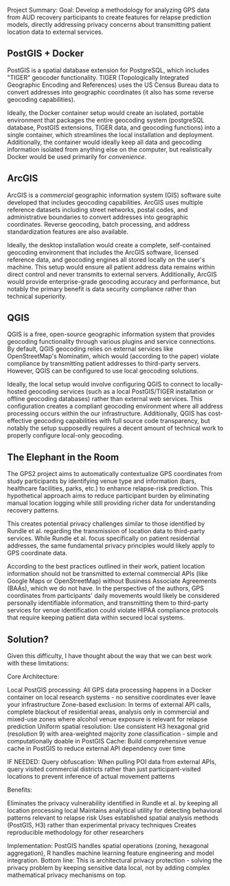 Project Summary:
Goal: Develop a methodology for analyzing GPS data from AUD recovery participants to create features for relapse prediction models, directly addressing privacy concerns about transmitting patient location data to external services.

## PostGIS + Docker

PostGIS is a spatial database extension for PostgreSQL, which includes "TIGER" geocoder functionality. TIGER (Topologically Integrated Geographic Encoding and References) uses the US Census Bureau data to convert addresses into geographic coordinates (it also has some reverse geocoding capabilities). 

Ideally, the Docker container setup would create an isolated, portable environment that packages the entire geocoding system (postgreSQL database, PostGIS extensions, TIGER data, and geocoding functions) into a single container, which streamlines the local installation and deployment. Additionally, the container would ideally keep all data and geocoding information isolated from anything else on the computer, but realistically Docker would be used primarily for *convenience*.

## ArcGIS

ArcGIS is a *commercial* geographic information system (GIS) software suite developed that includes geocoding capabilities. ArcGIS uses multiple reference datasets including street networks, postal codes, and administrative boundaries to convert addresses into geographic coordinates. Reverse geocoding, batch processing, and address standardization features are also available.

Ideally, the desktop installation would create a complete, self-contained geocoding environment that includes the ArcGIS software, licensed reference data, and geocoding engines all stored locally on the user's machine. This setup would ensure all patient address data remains within direct control and never transmits to external servers. Additionally, ArcGIS would provide enterprise-grade geocoding accuracy and performance, but notably the primary benefit is data security compliance rather than technical superiority.

## QGIS

QGIS is a free, open-source geographic information system that provides geocoding functionality through various plugins and service connections. By default, QGIS geocoding relies on external services like OpenStreetMap's Nominatim, which would (according to the paper) violate compliance by transmitting patient addresses to third-party servers. However, QGIS can be configured to use local geocoding solutions.

Ideally, the local setup would involve configuring QGIS to connect to locally-hosted geocoding services (such as a local PostGIS/TIGER installation or offline geocoding databases) rather than external web services. This configuration creates a compliant geocoding environment where all address processing occurs within the our infrastructure. Additionally, QGIS has cost-effective geocoding capabilities with full source code transparency, but notably the setup supposedly requires a decent amount of technical work to properly configure local-only geocoding.

## The Elephant in the Room

The GPS2 project aims to automatically contextualize GPS coordinates from study participants by identifying venue type and information (bars, healthcare facilities, parks, etc.) to enhance relapse-risk prediction. This hypothetical approach aims to reduce participant burden by eliminating manual location logging while still providing richer data for understanding recovery patterns.

This creates potential privacy challenges similar to those identified by Rundle et al. regarding the transmission of location data to third-party services. While Rundle et al. focus specifically on patient residential addresses, the same fundamental privacy principles would likely apply to GPS coordinate data. 

According to the best practices outlined in their work, patient location information should not be transmitted to external commercial APIs (like Google Maps or OpenStreetMap) without Business Associate Agreements (BAAs), which we do not have. In the perspective of the authors, GPS coordinates from participants' daily movements would likely be considered personally identifiable information, and transmitting them to third-party services for venue identification could violate HIPAA compliance protocols that require keeping patient data within secured local systems.

## Solution?

Given this difficulty, I have thought about the way that we can best work with these limitations:

Core Architecture:

Local PostGIS processing: All GPS data processing happens in a Docker container on local research systems - no sensitive coordinates ever leave your infrastructure
Zone-based exclusion: In terms of external API calls, complete blackout of residential areas, analysis only in commercial and mixed-use zones where alcohol venue exposure is relevant for relapse prediction
Uniform spatial resolution: Use consistent H3 hexagonal grid (resolution 9) with area-weighted majority zone classification - simple and computationally doable in PostGIS
Cache: Build comprehensive venue cache in PostGIS to reduce external API dependency over time

IF NEEDED:
Query obfuscation: When pulling POI data from external APIs, query visited commercial districts rather than just participant-visited locations to prevent inference of actual movement patterns

Benefits:

Eliminates the privacy vulnerability identified in Rundle et al. by keeping all location processing local
Maintains analytical utility for detecting behavioral patterns relevant to relapse risk
Uses established spatial analysis methods (PostGIS, H3) rather than experimental privacy techniques
Creates reproducible methodology for other researchers

Implementation: PostGIS handles spatial operations (zoning, hexagonal aggregation), R handles machine learning feature engineering and model integration.
Bottom line: This is architectural privacy protection - solving the privacy problem by keeping sensitive data local, not by adding complex mathematical privacy mechanisms on top.